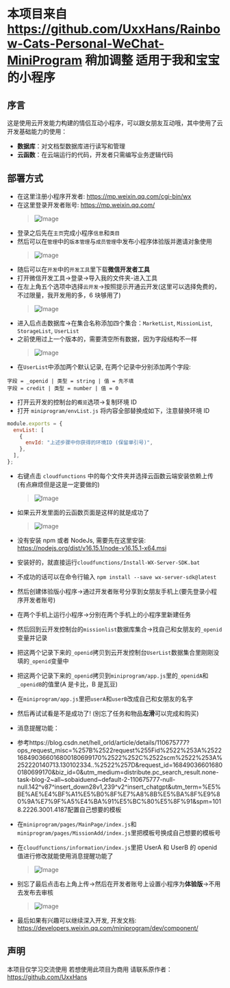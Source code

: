 <!--
 * @Description:
 * @Author: muqingkun
 * @Date: 2023-11-14 18:36:47
 * @LastEditTime: 2023-11-14 18:54:31
 * @LastEditors: muqingkun
 * @Reference:
-->

# 本项目来自 https://github.com/UxxHans/Rainbow-Cats-Personal-WeChat-MiniProgram 稍加调整 适用于我和宝宝的小程序

## 序言

这是使用云开发能力构建的情侣互动小程序，可以跟女朋友互动哦，其中使用了云开发基础能力的使用：

- **数据库**：对文档型数据库进行读写和管理
- **云函数**：在云端运行的代码，开发者只需编写业务逻辑代码

## 部署方式

- 在这里注册小程序开发者: https://mp.weixin.qq.com/cgi-bin/wx
- 在这里登录开发者账号: https://mp.weixin.qq.com/
  > ![Image](Pics/Link.jpg)
- 登录之后先在`主页`完成小程序`信息`和`类目`
- 然后可以在`管理`中的`版本管理`与`成员管理`中发布小程序体验版并邀请对象使用
  > ![Image](Pics/Account.jpg)
- 随后可以在`开发`中的`开发工具`里下载**微信开发者工具**
- 打开微信开发工具->登录->导入我的文件夹-进入工具
- 在左上角五个选项中选择`云开发`->按照提示开通云开发(这里可以选择免费的，不过限量，我开发用的多，6 块够用了)
  > ![Image](Pics/DatabaseOption.jpg)
- 进入后点击数据库->在集合名称添加四个集合：`MarketList`, `MissionList`, `StorageList`, `UserList`
- 之前使用过上一个版本的，需要清空所有数据，因为字段结构不一样
  > ![Image](Pics/Database.jpg)
- 在`UserList`中添加两个默认记录, 在两个记录中分别添加两个字段:

```
字段 = _openid | 类型 = string | 值 = 先不填
字段 = credit | 类型 = number | 值 = 0
```

- 打开云开发的控制台的`概览`选项->复制环境 ID
- 打开 `miniprogram/envList.js` 将内容全部替换成如下，注意替换环境 ID

```js
module.exports = {
  envList: [
    {
      envId: "上述步骤中你获得的环境ID (保留单引号)",
    },
  ],
};
```

- 右键点击 `cloudfunctions` 中的每个文件夹并选择云函数云端安装依赖上传 (有点麻烦但是这是一定要做的)
  > ![Image](Pics/CloudFunction.jpg)
- 如果云开发里面的云函数页面是这样的就是成功了

  > ![Image](Pics/CloudFunctionList.jpg)

- 没有安装 npm 或者 NodeJs, 需要先在这里安装: https://nodejs.org/dist/v16.15.1/node-v16.15.1-x64.msi
- 安装好的，就直接运行`cloudfunctions/Install-WX-Server-SDK.bat`
- 不成功的话可以在命令行输入 `npm install --save wx-server-sdk@latest`
- 然后创建体验版小程序->通过开发者账号分享到女朋友手机上(要先登录小程序开发者账号)
- 在两个手机上运行小程序->分别在两个手机上的小程序里新建任务
- 然后回到云开发控制台的`missionlist`数据库集合->找自己和女朋友的`_openid`变量并记录
- 把这两个记录下来的`_openid`拷贝到云开发控制台`UserList`数据集合里刚刚没填的`_openid`变量中
- 把这两个记录下来的`_openid`拷贝到`miniprogram/app.js`里的`_openidA`和`_openidB`的值里(A 是卡比，B 是瓦豆)
- 在`miniprogram/app.js`里把`userA`和`userB`改成自己和女朋友的名字
- 然后再试试看是不是成功了! (别忘了任务和物品**左滑**可以完成和购买)
- 消息提醒功能：
- 参考https://blog.csdn.net/hell_orld/article/details/110675777?ops_request_misc=%257B%2522request%255Fid%2522%253A%2522168490366016800180699170%2522%252C%2522scm%2522%253A%252220140713.130102334..%2522%257D&request_id=168490366016800180699170&biz_id=0&utm_medium=distribute.pc_search_result.none-task-blog-2~all~sobaiduend~default-2-110675777-null-null.142^v87^insert_down28v1,239^v2^insert_chatgpt&utm_term=%E5%BE%AE%E4%BF%A1%E5%B0%8F%E7%A8%8B%E5%BA%8F%E9%80%9A%E7%9F%A5%E4%BA%91%E5%BC%80%E5%8F%91&spm=1018.2226.3001.4187配置自己想要的模板
- 在`miniprogram/pages/MainPage/index.js`和`miniprogram/pages/MissionAdd/index.js`里把模板号换成自己想要的模板号
- 在`cloudfunctions/information/index.js`里把 UserA 和 UserB 的 openid 值进行修改就能使用消息提醒功能了
  > ![Image](Pics/information.jpg)
- 别忘了最后点击右上角上传->然后在开发者账号上设置小程序为**体验版**->不用去发布去审核
  > ![Image](Pics/UploadOption.jpg)
- 最后如果有兴趣可以继续深入开发, 开发文档: https://developers.weixin.qq.com/miniprogram/dev/component/

## 声明

本项目仅学习交流使用
若想使用此项目为商用 请联系原作者：https://github.com/UxxHans

